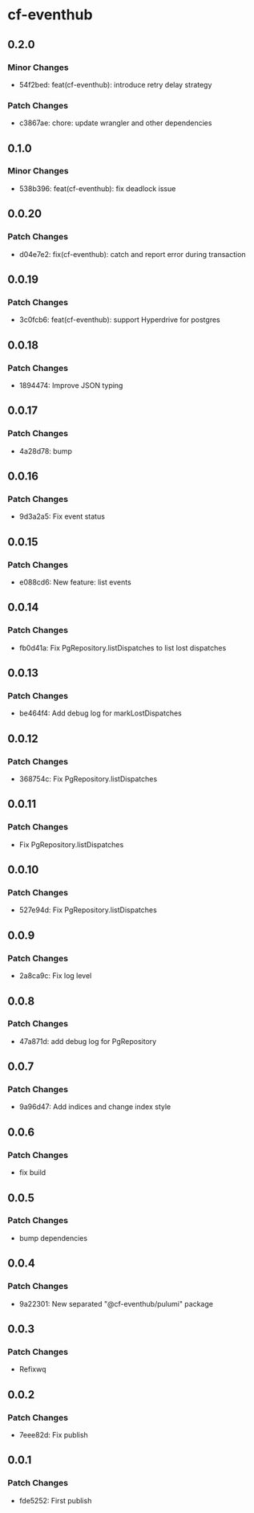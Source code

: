 # cf-eventhub

## 0.2.0

### Minor Changes

- 54f2bed: feat(cf-eventhub): introduce retry delay strategy

### Patch Changes

- c3867ae: chore: update wrangler and other dependencies

## 0.1.0

### Minor Changes

- 538b396: feat(cf-eventhub): fix deadlock issue

## 0.0.20

### Patch Changes

- d04e7e2: fix(cf-eventhub): catch and report error during transaction

## 0.0.19

### Patch Changes

- 3c0fcb6: feat(cf-eventhub): support Hyperdrive for postgres

## 0.0.18

### Patch Changes

- 1894474: Improve JSON typing

## 0.0.17

### Patch Changes

- 4a28d78: bump

## 0.0.16

### Patch Changes

- 9d3a2a5: Fix event status

## 0.0.15

### Patch Changes

- e088cd6: New feature: list events

## 0.0.14

### Patch Changes

- fb0d41a: Fix PgRepository.listDispatches to list lost dispatches

## 0.0.13

### Patch Changes

- be464f4: Add debug log for markLostDispatches

## 0.0.12

### Patch Changes

- 368754c: Fix PgRepository.listDispatches

## 0.0.11

### Patch Changes

- Fix PgRepository.listDispatches

## 0.0.10

### Patch Changes

- 527e94d: Fix PgRepository.listDispatches

## 0.0.9

### Patch Changes

- 2a8ca9c: Fix log level

## 0.0.8

### Patch Changes

- 47a871d: add debug log for PgRepository

## 0.0.7

### Patch Changes

- 9a96d47: Add indices and change index style

## 0.0.6

### Patch Changes

- fix build

## 0.0.5

### Patch Changes

- bump dependencies

## 0.0.4

### Patch Changes

- 9a22301: New separated "@cf-eventhub/pulumi" package

## 0.0.3

### Patch Changes

- Refixwq

## 0.0.2

### Patch Changes

- 7eee82d: Fix publish

## 0.0.1

### Patch Changes

- fde5252: First publish
